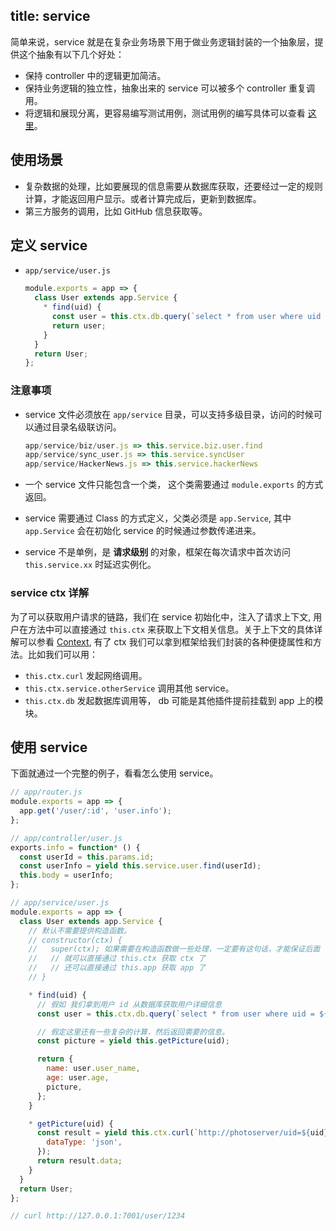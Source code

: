 title: service
---

简单来说，service 就是在复杂业务场景下用于做业务逻辑封装的一个抽象层，提供这个抽象有以下几个好处：

- 保持 controller 中的逻辑更加简洁。
- 保持业务逻辑的独立性，抽象出来的 service 可以被多个 controller 重复调用。
- 将逻辑和展现分离，更容易编写测试用例，测试用例的编写具体可以查看 [这里](../core/unittest.md)。

## 使用场景

- 复杂数据的处理，比如要展现的信息需要从数据库获取，还要经过一定的规则计算，才能返回用户显示。或者计算完成后，更新到数据库。
- 第三方服务的调用，比如 GitHub 信息获取等。

## 定义 service

- `app/service/user.js`

  ```js
  module.exports = app => {
    class User extends app.Service {
      * find(uid) {
        const user = this.ctx.db.query(`select * from user where uid = ${uid}`);
        return user;
      }
    }
    return User;
  };
  ```

### 注意事项

- service 文件必须放在 `app/service` 目录，可以支持多级目录，访问的时候可以通过目录名级联访问。

  ```js
  app/service/biz/user.js => this.service.biz.user.find
  app/service/sync_user.js => this.service.syncUser
  app/service/HackerNews.js => this.service.hackerNews
  ```

- 一个 service 文件只能包含一个类， 这个类需要通过 `module.exports` 的方式返回。
- service 需要通过 Class 的方式定义，父类必须是 `app.Service`, 其中 `app.Service` 会在初始化 service 的时候通过参数传递进来。
- service 不是单例，是 **请求级别** 的对象，框架在每次请求中首次访问 `this.service.xx` 时延迟实例化。

### service ctx 详解

为了可以获取用户请求的链路，我们在 service 初始化中，注入了请求上下文, 用户在方法中可以直接通过 `this.ctx` 来获取上下文相关信息。关于上下文的具体详解可以参看 [Context](./extend.md#context),
有了 ctx 我们可以拿到框架给我们封装的各种便捷属性和方法。比如我们可以用：

- `this.ctx.curl` 发起网络调用。
- `this.ctx.service.otherService` 调用其他 service。
- `this.ctx.db` 发起数据库调用等， db 可能是其他插件提前挂载到 app 上的模块。

## 使用 service

下面就通过一个完整的例子，看看怎么使用 service。

```js
// app/router.js
module.exports = app => {
  app.get('/user/:id', 'user.info');
};

// app/controller/user.js
exports.info = function* () {
  const userId = this.params.id;
  const userInfo = yield this.service.user.find(userId);
  this.body = userInfo;
};

// app/service/user.js
module.exports = app => {
  class User extends app.Service {
    // 默认不需要提供构造函数。
    // constructor(ctx) {
    //   super(ctx); 如果需要在构造函数做一些处理，一定要有这句话，才能保证后面 `this.ctx`的使用。
    //   // 就可以直接通过 this.ctx 获取 ctx 了
    //   // 还可以直接通过 this.app 获取 app 了
    // }

    * find(uid) {
      // 假如 我们拿到用户 id 从数据库获取用户详细信息
      const user = this.ctx.db.query(`select * from user where uid = ${uid}`);

      // 假定这里还有一些复杂的计算，然后返回需要的信息。
      const picture = yield this.getPicture(uid);

      return {
        name: user.user_name,
        age: user.age,
        picture,
      };
    }

    * getPicture(uid) {
      const result = yield this.ctx.curl(`http://photoserver/uid=${uid}`, {
        dataType: 'json',
      });
      return result.data;
    }
  }
  return User;
};

// curl http://127.0.0.1:7001/user/1234
```
